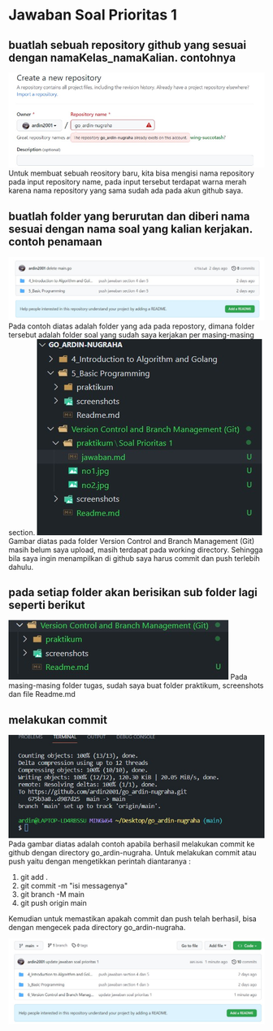 # Jawaban Soal Prioritas 1

## buatlah sebuah repository github yang sesuai dengan namaKelas_namaKalian. contohnya
![no1](no1.jpg)
Untuk membuat sebuah reository baru, kita bisa mengisi nama repository pada input repository name, pada input tersebut terdapat warna merah karena nama repository yang sama sudah ada pada akun github saya.

## buatlah folder yang berurutan dan diberi nama sesuai dengan nama soal yang kalian kerjakan. contoh penamaan
![no2_1](no2_1.jpg)
Pada contoh diatas adalah folder yang ada pada repostory, dimana folder tersebut adalah folder soal yang sudah saya kerjakan per masing-masing section.
![no2_2](no2_2.jpg)
Gambar diatas pada folder Version Control and Branch Management (Git) masih belum saya upload, masih terdapat pada working directory. Sehingga bila saya ingin menampilkan di github saya harus commit dan push terlebih dahulu.

## pada setiap folder akan berisikan sub folder lagi seperti berikut
![no3](no3.jpg)
Pada masing-masing folder tugas, sudah saya buat folder praktikum, screenshots dan file Readme.md

## melakukan commit
![no4_1](no4_1.jpg)
Pada gambar diatas adalah contoh apabila berhasil melakukan commit ke github dengan directory go_ardin-nugraha. Untuk melakukan commit atau push yaitu dengan mengetikkan perintah diantaranya :
<ol>
<li>git add .</li>
<li>git commit -m "isi messagenya"</li>
<li>git branch -M main</li>
<li>git push origin main</li>
</ol>
Kemudian untuk memastikan apakah commit dan push telah berhasil, bisa dengan mengecek pada directory go_ardin-nugraha.

![no4_2](no4_2.jpg)